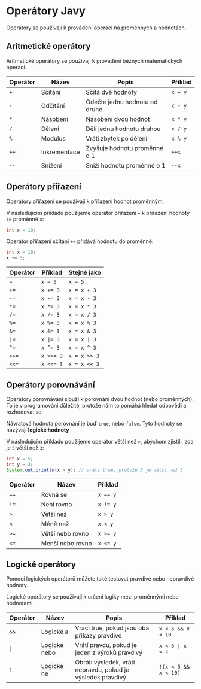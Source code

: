 # Operátory Javy

Operátory se používají k provádění operací na proměnných a hodnotách. 

## Aritmetické operátory

Aritmetické operátory se používají k provádění běžných matematických operací. 

| Operátor | Název        | Popis                         | Příklad |
| -------- | ------------ | ----------------------------- | ------- |
| `+`      | Sčítání      | Sčítá dvě hodnoty             | `x + y` |
| `-`      | Odčítání     | Odečte jednu hodnotu od druhé | `x - y` |
| `*`      | Násobení     | Násobení dvou hodnot          | `x * y` |
| `/`      | Dělení       | Dělí jednu hodnotu druhou     | `x / y` |
| `%`      | Modulus      | Vrátí zbytek po dělení        | `x % y` |
| `++`     | Inkrementace | Zvyšuje hodnotu proměnné o 1  | `++x`   |
| `--`     | Snížení      | Sníží hodnotu proměnné o 1    | `--x`   |

## Operátory přiřazení

Operátory přiřazení se používají k přiřazení hodnot proměnným.

V následujícím příkladu použijeme operátor přiřazení `=` k přiřazení hodnoty `10` proměnné `x`:
```java
int x = 10;
```

Operátor přiřazení sčítání `+=` přidává hodnotu do proměnné:
```java
int x = 10;
x += 5;
```

| Operátor | Příklad   | Stejné jako  |
| -------- | --------- | ------------ |
| `=`      | `x = 5`   | `x = 5`      |
| `+=`     | `x += 3`  | `x = x + 3`  |
| `-=`     | `x -= 3`  | `x = x - 3`  |
| `*=`     | `x *= 3`  | `x = x * 3`  |
| `/=`     | `x /= 3`  | `x = x / 3`  |
| `%=`     | `x %= 3`  | `x = x % 3`  |
| `&=`     | `x &= 3`  | `x = x & 3`  |
| `\|=`    | `x \|= 3` | `x = x \| 3` |
| `^=`     | `x ^= 3`  | `x = x ^ 3`  |
| `>>=`    | `x >>= 3` | `x = x >> 3` |
| `<<=`    | `x <<= 3` | `x = x << 3` |

## Operátory porovnávání

Operátory porovnávání slouží k porovnání dvou hodnot (nebo proměnných). To je v programování důležité, protože nám to pomáhá hledat odpovědi a rozhodovat se.

Návratová hodnota porovnání je buď `true`, nebo `false`. Tyto hodnoty se nazývají **logické hodnoty** 

V následujícím příkladu použijeme operátor větší než `>`, abychom zjistili, zda je `5` větší než `3`:

```java
int x = 5;
int y = 3;
System.out.println(x > y); // vrátí true, protože 5 je větší než 3
```

| Operátor | Název            | Příklad  |
| -------- | ---------------- | -------- |
| `==`     | Rovná se         | `x == y` |
| `!=`     | Není rovno       | `x != y` |
| `>`      | Větší než        | `x > y`  |
| `<`      | Méně než         | `x < y`  |
| `>=`     | Větší nebo rovno | `x >= y` |
| `<=`     | Menší nebo rovno | `x <= y` |

## Logické operátory

Pomocí logických operátorů můžete také testovat pravdivé nebo nepravdivé hodnoty.

Logické operátory se používají k určení logiky mezi proměnnými nebo hodnotami:

| Operátor | Název        | Popis                                                       | Příklad              |
| -------- | ------------ | ----------------------------------------------------------- | -------------------- |
| `&&`     | Logické a    | Vrací true, pokud jsou oba příkazy pravdivé                 | `x < 5 && x < 10`    |
| `\|`     | Logické nebo | Vrátí pravdu, pokud je jeden z výroků pravdivý              | `x < 5 \| x < 4`     |
| `!`      | Logické ne   | Obrátí výsledek, vrátí nepravdu, pokud je výsledek pravdivý | `!(x < 5 && x < 10)` |

